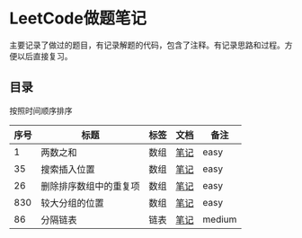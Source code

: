 # LeetCode做题笔记

主要记录了做过的题目，有记录解题的代码，包含了注释。有记录思路和过程。方便以后直接复习。

## 目录

按照时间顺序排序

序号 | 标题 | 标签 | 文档 | 备注
---|---|---|---|---
1|两数之和|数组|[笔记](./docs/array/1-两数之和.md)|easy
35|搜索插入位置|数组|[笔记](./docs/array/35-搜索插入位置.md)|easy
26|删除排序数组中的重复项|数组|[笔记](./docs/array/26-删除排序数组中的重复项.md)|easy
830|较大分组的位置|数组|[笔记](./docs/array/830-较大分组的位置.md)|easy
86|分隔链表|链表|[笔记](./docs/linked/86-分隔链表.md)|medium
